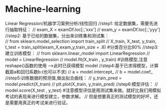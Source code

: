 # Machine-learning
Linear Regression/机器学习案例分析/线性回归
//step1: 给定数据集，需要先进行抽取特征：
//                                  exam_X = examDf.loc[:,'xxx']
 //                                 exam_y = examDf.loc[:,'yyy']
//step2: 基于已给的数据集，分出来训练集和测试集：  
  //                                from sklearn.model_selection import train_split
  //                                X_train, X_test, y_train, t_test = train_split(exam_X,exam_y,train_size = .8) #分类百分比80%
//step3:建立训练模型：
 //                                 from sklearn.linear_model import LinearRegression
 //                                 model = LinearRegression
  //                                model.fit(X_train , y_train) #训练模型,注意reshape()函数的使用 -->此时已获得模型 model
//step4:基于已求得模型，计算截距a和回归系数b:(也可以不求)
 //                                 a = model.intercept_
  //                                b = model.coef_
//step5:训练数据的预测值,做出拟合曲线：
   //                              y_train_pred = model.predict(X_train)
    //                              plt.plot(X_train, y_train_pred)
//step6:模型评估：
                 //                 model.score(X_test , y_test) #注意模型评估是用测试集来做。就好比我们用模拟考试的表现来进行模型建立，参数求解。
          //                                                      但是想要真正的测试模型的好坏，还是需要用真正的考试来进行验证。
                                                    

